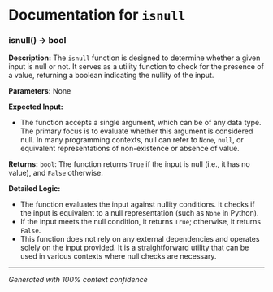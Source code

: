 # Documentation for `isnull`

### isnull() -> bool

**Description:**
The `isnull` function is designed to determine whether a given input is null or not. It serves as a utility function to check for the presence of a value, returning a boolean indicating the nullity of the input.

**Parameters:**
None

**Expected Input:**
- The function accepts a single argument, which can be of any data type. The primary focus is to evaluate whether this argument is considered null. In many programming contexts, null can refer to `None`, `null`, or equivalent representations of non-existence or absence of value.

**Returns:**
`bool`: The function returns `True` if the input is null (i.e., it has no value), and `False` otherwise.

**Detailed Logic:**
- The function evaluates the input against nullity conditions. It checks if the input is equivalent to a null representation (such as `None` in Python).
- If the input meets the null condition, it returns `True`; otherwise, it returns `False`.
- This function does not rely on any external dependencies and operates solely on the input provided. It is a straightforward utility that can be used in various contexts where null checks are necessary.

---
*Generated with 100% context confidence*
